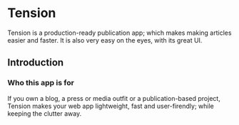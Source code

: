 # Tension
Tension is a production-ready publication app; which makes making articles easier and faster. It is also very easy on the eyes, with its great UI.

## Introduction
### Who this app is for
If you own a blog, a press or media outfit or a publication-based project, Tension makes your web app lightweight, fast and user-firendly; while keeping the clutter away.
